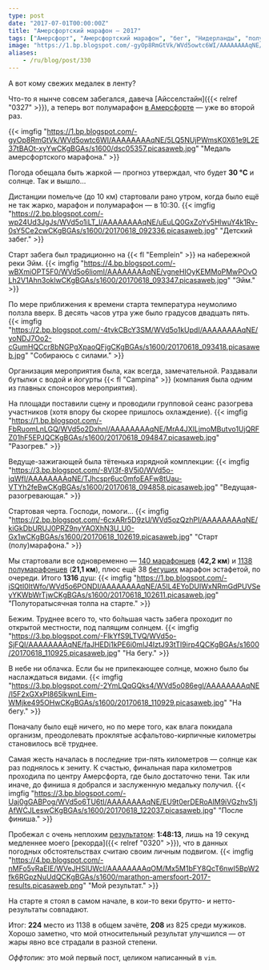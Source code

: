 ```yaml
---
type: post
date: "2017-07-01T00:00:00Z"
title: "Амерсфортский марафон — 2017"
tags: ["Амерсфорт", "Амерсфортский марафон", "бег", "Нидерланды", "полумарафон", "спорт"]
image: "https://1.bp.blogspot.com/-gyOp8RmGtVk/WVd5owtc6WI/AAAAAAAAqNE/5LQ5NUjPWmsK0X61e9L2E37tBAOt-xyYwCKgBGAs/s1600/dsc05357.picasaweb.jpg"
aliases:
    - /ru/blog/post/330
---
```


А вот кому свежих медалек в ленту?

Что-то я нынче совсем забегался, давеча [Айсселстайн]({{< relref "0327" >}}), а теперь вот полумарафон [в Амерсфорте](https://www.marathonamersfoort.nl/) — уже во второй раз.

<!--more-->

{{< imgfig "https://1.bp.blogspot.com/-gyOp8RmGtVk/WVd5owtc6WI/AAAAAAAAqNE/5LQ5NUjPWmsK0X61e9L2E37tBAOt-xyYwCKgBGAs/s1600/dsc05357.picasaweb.jpg" "Медаль амерсфортского марафона." >}}

Погода обещала быть жаркой — прогноз утверждал, что будет **30 °C** и солнце. Так и вышло…

Дистанции помельче (до 10 км) стартовали рано утром, когда было ещё не так жарко, марафон и полумарафон — в 10:30.
{{< imgfig "https://2.bp.blogspot.com/-wp24Ud3JgJs/WVd5o1iLT_I/AAAAAAAAqNE/uEuLQ0GxZoYv5HlwuY4k1Rv-0sY5Ce2cwCKgBGAs/s1600/20170618_092336.picasaweb.jpg" "Детский забег." >}}

Старт забега был традиционно на {{< fl "Eemplein" >}} на набережной реки Эйм.
{{< imgfig "https://4.bp.blogspot.com/-wBXmiOPT5F0/WVd5o6liomI/AAAAAAAAqNE/vgneHIOyKEMMoPMwPOvOLh2V1Ahn3oklwCKgBGAs/s1600/20170618_093347.picasaweb.jpg" "Эйм." >}}

По мере приближения к времени старта температура неумолимо ползла вверх. В десять часов утра уже было градусов двадцать пять.
{{< imgfig "https://2.bp.blogspot.com/-4tvkCBcY3SM/WVd5o1kUpdI/AAAAAAAAqNE/yoNDJ7Oo2-cGumHQCcr8bNGPgXpaoQFjgCKgBGAs/s1600/20170618_093418.picasaweb.jpg" "Собираюсь с силами." >}}

Организация мероприятия была, как всегда, замечательной. Раздавали бутылки с водой и йогурты {{< fl "Campina" >}} (компания была одним из главных спонсоров мероприятия).

На площади поставили сцену и проводили групповой сеанс разогрева участников (хотя впору бы скорее пришлось охлаждение).
{{< imgfig "https://1.bp.blogspot.com/-FbRuomLnLGQ/WVd5o2DxhnI/AAAAAAAAqNE/MrA4JXlLjmoMButvo1UjQRFZ01hF5EPJQCKgBGAs/s1600/20170618_094847.picasaweb.jpg" "Разогрев." >}}

Ведуще-зажигающей была тётенька изрядной комплекции:
{{< imgfig "https://3.bp.blogspot.com/-8VI3f-8V5i0/WVd5o-iqWfI/AAAAAAAAqNE/TJhcspr6uc0mfoEAFw8tUau-VTYh2feBwCKgBGAs/s1600/20170618_094858.picasaweb.jpg" "Ведущая-разогревающая." >}}

Стартовая черта. Господи, помоги…
{{< imgfig "https://2.bp.blogspot.com/-6cxARr5D9zU/WVd5ozQzhPI/AAAAAAAAqNE/kiGkDbURUJ0PRZ9nyYAOXhN3U_U0-Gx1wCKgBGAs/s1600/20170618_102619.picasaweb.jpg" "Старт (полу)марафона." >}}

Мы стартовали все одновременно — [140 марафонцев](https://results.sporthive.com/events/6280399465689907200/races/395733) (**42,2 км**) и [1138 полумарафонцев](https://results.sporthive.com/events/6280399465689907200/races/395734) (**21,1 км**), плюс ещё 38 [бегущих](https://results.sporthive.com/events/6280399465689907200/races/414813) марафон эстафетой, по очереди. Итого **1316** душ:
{{< imgfig "https://1.bp.blogspot.com/-iSQtI0ItWfo/WVd5o6PONDI/AAAAAAAAqNE/A5IL4EYoDUIWxNRmGdPUVSeyYKWbWrTjwCKgBGAs/s1600/20170618_102611.picasaweb.jpg" "Полуторатысячная толпа на старте." >}}

Бежим. Труднее всего то, что бо́льшая часть забега проходит по открытой местности, под палящим солнцем.
{{< imgfig "https://3.bp.blogspot.com/-FlkYfS9LTVQ/WVd5o-SjFQI/AAAAAAAAqNE/faJHEDi1kPE6i0mlJ4IztJ93tTI9irp4QCKgBGAs/s1600/20170618_110925.picasaweb.jpg" "На бегу." >}}

В небе ни облачка. Если бы не припекающее солнце, можно было бы наслаждаться видами.
{{< imgfig "https://3.bp.blogspot.com/-2YmLQqGQks4/WVd5o086egI/AAAAAAAAqNE/I5F2xGXxPI865lkwnLEim-WMjke495OHwCKgBGAs/s1600/20170618_110929.picasaweb.jpg" "На бегу." >}}

Поначалу было ещё ничего, но по мере того, как влага покидала организм, преодолевать проклятые асфальтово-кирпичные километры становилось всё труднее.

Самая жесть началась в последние три-пять километров — солнце как раз поднялось к зениту. К счастью, финальная пара километров проходила по центру Амерсфорта, где было достаточно тени. Так или иначе, до финиша я добрался и заслуженную медальку получил.
{{< imgfig "https://3.bp.blogspot.com/-Uaj0gGABPog/WVd5o6TU6tI/AAAAAAAAqNE/EU9t0erDERoAIM9iVGzhvS1jAfWCJLeswCKgBGAs/s1600/20170618_122037.picasaweb.jpg" "После финиша." >}}

Пробежал с очень неплохим [результатом](https://results.sporthive.com/events/6280399465689907200/races/395734/bib/878): **1:48:13**, лишь на 19 секунд медленнее моего [рекорда]({{< relref "0320" >}}), что в данных погодных обстоятельствах считаю своим личным подвигом.
{{< imgfig "https://4.bp.blogspot.com/-nMFo5vRaEIE/WVeJHSlUWcI/AAAAAAAAqOM/Mx5M1bFY8QcT6nwI5BpW2fk6RGpzNuUdQCKgBGAs/s1600/marathon-amersfoort-2017-results.picasaweb.png" "Мой результат." >}}

На старте я стоял в самом начале, в кои-то веки брутто- и нетто-результаты совпадают.

Итог: **224** место из 1138 в общем зачёте, **208** из 825 среди мужиков. Хорошо заметно, что мой относительный результат улучшился — от жары явно все страдали в разной степени.

*Оффтопик:* это мой первый пост, целиком написанный в `vim`.
